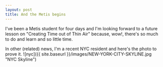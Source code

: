 ```yaml
---
layout: post
title: And the Metis begins
---
```


I've been a Metis student for four days and I'm looking forward to a future lesson on "Creating Time out of Thin Air" because, wow!, there's so much to do and learn and so little time.

In other (related) news, I'm a recent NYC resident and here's the photo to prove it.
![nyc]({{ site.baseurl }}/images/NEW-YORK-CITY-SKYLINE.jpg "NYC Skyline")
